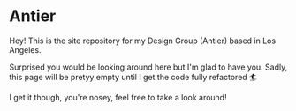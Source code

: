 # Antier

Hey! This is the site repository for my Design Group (Antier) based in Los Angeles.

Surprised you would be looking around here but I'm glad to have you. Sadly, this page will be pretyy empty until I get the code fully refactored 🏄‍

I get it though, you're nosey, feel free to take a look around!
